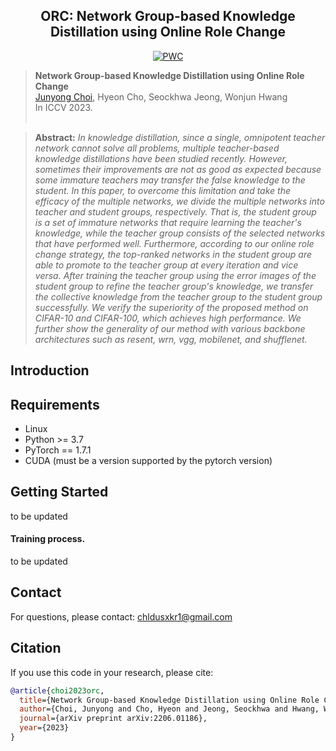 <div align="center">

## ORC: Network Group-based Knowledge Distillation using Online Role Change
  
[![PWC](https://img.shields.io/badge/arXiv-2111.13353-fed000.svg)](https://arxiv.org/abs/2206.01186)

</div>

> **Network Group-based Knowledge Distillation using Online Role Change**<br>
> [Junyong Choi](https://github.com/NaJaeMin92), Hyeon Cho, Seockhwa Jeong, Wonjun Hwang<br>
> In ICCV 2023.<br><br/>


> **Abstract:** *In knowledge distillation, since a single, omnipotent teacher network cannot solve all problems, multiple teacher-based knowledge distillations have been studied recently. However, sometimes their improvements are not as good as expected because some immature teachers may transfer the false knowledge to the student. In this paper, to overcome this limitation and take the efficacy of the multiple networks, we divide the multiple networks into teacher and student groups, respectively. That is, the student group is a set of immature networks that require learning the teacher's knowledge, while the teacher group consists of the selected networks that have performed well. Furthermore, according to our online role change strategy, the top-ranked networks in the student group are able to promote to the teacher group at every iteration and vice versa. After training the teacher group using the error images of the student group to refine the teacher group's knowledge, we transfer the collective knowledge from the teacher group to the student group successfully. We verify the superiority of the proposed method on CIFAR-10 and CIFAR-100, which achieves high performance. We further show the generality of our method with various backbone architectures such as resent, wrn, vgg, mobilenet, and shufflenet.*

## Introduction


## Requirements
- Linux
- Python >= 3.7
- PyTorch == 1.7.1 
- CUDA (must be a version supported by the pytorch version)

## Getting Started
to be updated 

#### Training process.
to be updated

## Contact
For questions, please contact: chldusxkr1@gmail.com

## Citation
If you use this code in your research, please cite:
```bibtex  
@article{choi2023orc,
  title={Network Group-based Knowledge Distillation using Online Role Change},
  author={Choi, Junyong and Cho, Hyeon and Jeong, Seockhwa and Hwang, Wonjun},
  journal={arXiv preprint arXiv:2206.01186},
  year={2023}
}
```
